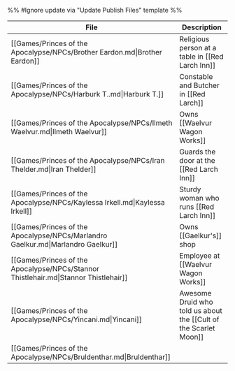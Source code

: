 %% #Ignore update via "Update Publish Files" template %% 

| File                                                                                 | Description                                                      |
| ------------------------------------------------------------------------------------ | ---------------------------------------------------------------- |
| [[Games/Princes of the Apocalypse/NPCs/Brother Eardon.md\|Brother Eardon]]           | Religious person at a table in [[Red Larch Inn]]                 |
| [[Games/Princes of the Apocalypse/NPCs/Harburk T..md\|Harburk T.]]                   | Constable and Butcher in [[Red Larch]]                           |
| [[Games/Princes of the Apocalypse/NPCs/Ilmeth Waelvur.md\|Ilmeth Waelvur]]           | Owns [[Waelvur Wagon Works]]                                     |
| [[Games/Princes of the Apocalypse/NPCs/Iran Thelder.md\|Iran Thelder]]               | Guards the door at the [[Red Larch Inn]]                         |
| [[Games/Princes of the Apocalypse/NPCs/Kaylessa Irkell.md\|Kaylessa Irkell]]         | Sturdy woman who runs [[Red Larch Inn]]                          |
| [[Games/Princes of the Apocalypse/NPCs/Marlandro Gaelkur.md\|Marlandro Gaelkur]]     | Owns [[Gaelkur's]] shop                                          |
| [[Games/Princes of the Apocalypse/NPCs/Stannor Thistlehair.md\|Stannor Thistlehair]] | Employee at [[Waelvur Wagon Works]]                              |
| [[Games/Princes of the Apocalypse/NPCs/Yincani.md\|Yincani]]                         | Awesome Druid who told us about the [[Cult of the Scarlet Moon]] |
| [[Games/Princes of the Apocalypse/NPCs/Bruldenthar.md\|Bruldenthar]]                 |                                                                  |
